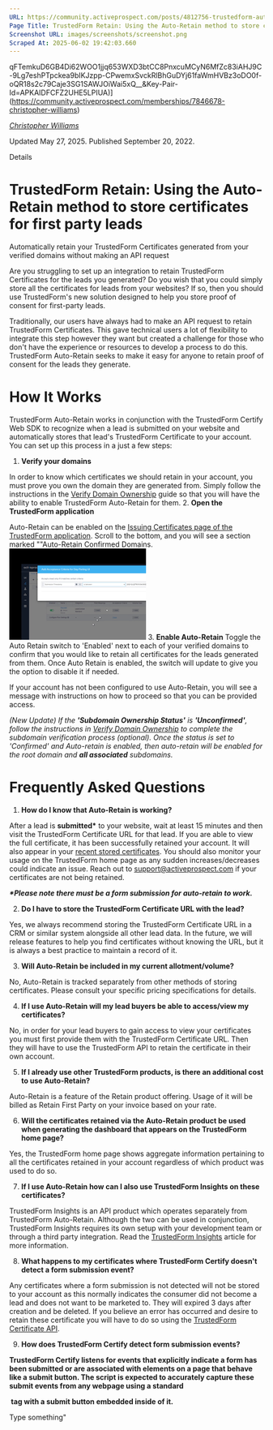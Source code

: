 ```yaml
---
URL: https://community.activeprospect.com/posts/4812756-trustedform-auto-retain-for-first-party-lead-certification
Page Title: TrustedForm Retain: Using the Auto-Retain method to store certificates for first party leads
Screenshot URL: images/screenshots/screenshot.png
Scraped At: 2025-06-02 19:42:03.660
---
```

qFTemkuD6GB4Di62WOO1jjq653WXD3btCC8PnxcuMCyN6MfZc83iAHJ9C-9Lg7eshPTpckea9bIKJzpp-CPwemxSvckRlBhGuDYj61faWmHVBz3oDO0f-oQR18s2c79Caje3SG1SAWJOiWai5xQ__&Key-Pair-Id=APKAIDFCFZ2UHE5LPIUA)](https://community.activeprospect.com/memberships/7846678-christopher-williams)

[_Christopher Williams_](https://community.activeprospect.com/memberships/7846678-christopher-williams)

Updated May 27, 2025. Published September 20, 2022.

Details

# TrustedForm Retain: Using the Auto-Retain method to store certificates for first party leads

Automatically retain your TrustedForm Certificates generated from your verified domains without making an API request

Are you struggling to set up an integration to retain TrustedForm Certificates for the leads you generated? Do you wish that you could simply store all the certificates for leads from your websites? If so, then you should use TrustedForm's new solution designed to help you store proof of consent for first-party leads.

Traditionally, our users have always had to make an API request to retain TrustedForm Certificates. This gave technical users a lot of flexibility to integrate this step however they want but created a challenge for those who don't have the experience or resources to develop a process to do this. TrustedForm Auto-Retain seeks to make it easy for anyone to retain proof of consent for the leads they generate.

# How It Works

TrustedForm Auto-Retain works in conjunction with the TrustedForm Certify Web SDK to recognize when a lead is submitted on your website and automatically stores that lead's TrustedForm Certificate to your account. You can set up this process in a just a few steps:

1. **Verify your domains**

In order to know which certificates we should retain in your account, you must prove you own the domain they are generated from. Simply follow the instructions in the [Verify Domain Ownership](https://community.activeprospect.com/posts/4649879-verify-domain-ownership) guide so that you will have the ability to enable TrustedForm Auto-Retain for them.
2. **Open the TrustedForm application**

Auto-Retain can be enabled on the [Issuing Certificates page of the TrustedForm application](https://app.trustedform.com/certificates/issue). Scroll to the bottom, and you will see a section marked ""Auto-Retain Confirmed Domains.![](images/image-1.png)
3. **Enable Auto-Retain** Toggle the Auto Retain switch to 'Enabled' next to each of your verified domains to confirm that you would like to retain all certificates for the leads generated from them. Once Auto Retain is enabled, the switch will update to give you the option to disable it if needed.

If your account has not been configured to use Auto-Retain, you will see a message with instructions on how to proceed so that you can be provided access.



_(New Update) If the **'Subdomain Ownership Status'** is **'Unconfirmed'**, follow the instructions in [Verify Domain Ownership](https://community.activeprospect.com/posts/4649879-verify-domain-ownership?_gl=1*zqdwg8*_gcl_aw*R0NMLjE3NDU2MDAxMjguQ2owS0NRandoWVNfQmhEMkFSSXNBSlRNTVFiaXRYMkdhRFdWemNDYW0wOFJtNXpFNzRLbHpuVEtxMkxjWV9JN2VIRU5wcGZJZFo1dzFOb2FBb2VXRUFMd193Y0I.*_gcl_au*MTI0OTE0OTIxNS4xNzQ0NjM5NjA2LjY1MDQxMjc5OC4xNzQ1ODc5MTYxLjE3NDU4NzkxODE.*_ga*NTQ3NjI0NDQxLjE3MzQ2Mzk3NDQ.*_ga_QHXBV6N7D1*MTc0NTk4Nzc4Ny4xODEuMS4xNzQ1OTkzNjA2LjQ1LjAuNDE0MTA2MzQw) to complete the subdomain verification process (optional). Once the status is set to 'Confirmed' and Auto-retain is enabled, then auto-retain will be enabled for the root domain and **all associated** subdomains._

# Frequently Asked Questions

1. **How do I know that Auto-Retain is working?**

After a lead is **submitted\*** to your website, wait at least 15 minutes and then visit the TrustedForm Certificate URL for that lead. If you are able to view the full certificate, it has been successfully retained your account. It will also appear in your [recent stored certificates](https://app.trustedform.com/claims). You should also monitor your usage on the TrustedForm home page as any sudden increases/decreases could indicate an issue. Reach out to [support@activeprospect.com](mailto:support@activeprospect.com) if your certificates are not being retained.

_**\*Please note there must be a form submission for auto-retain to work.**_

2. **Do I have to store the TrustedForm Certificate URL with the lead?**

Yes, we always recommend storing the TrustedForm Certificate URL in a CRM or similar system alongside all other lead data. In the future, we will release features to help you find certificates without knowing the URL, but it is always a best practice to maintain a record of it.

3. **Will Auto-Retain be included in my current allotment/volume?**

No, Auto-Retain is tracked separately from other methods of storing certificates. Please consult your specific pricing specifications for details.

4. **If I use Auto-Retain will my lead buyers be able to access/view my certificates?**

No, in order for your lead buyers to gain access to view your certificates you must first provide them with the TrustedForm Certificate URL. Then they will have to use the TrustedForm API to retain the certificate in their own account.

5. **If I already use other TrustedForm products, is there an additional cost to use Auto-Retain?**

Auto-Retain is a feature of the Retain product offering. Usage of it will be billed as Retain First Party on your invoice based on your rate.

6. **Will the certificates retained via the Auto-Retain product be used when generating the dashboard that appears on the TrustedForm home page?**

Yes, the TrustedForm home page shows aggregate information pertaining to all the certificates retained in your account regardless of which product was used to do so.

7. **If I use Auto-Retain how can I also use TrustedForm Insights on these certificates?**

TrustedForm Insights is an API product which operates separately from TrustedForm Auto-Retain. Although the two can be used in conjunction, TrustedForm Insights requires its own setup with your development team or through a third party integration. Read the [TrustedForm Insights](https://community.activeprospect.com/posts/4709758-trustedform-insights) article for more information.

8. **What happens to my certificates where TrustedForm Certify doesn't detect a form submission event?**

Any certificates where a form submission is not detected will not be stored to your account as this normally indicates the consumer did not become a lead and does not want to be marketed to. They will expired 3 days after creation and be deleted. If you believe an error has occurred and desire to retain these certificate you will have to do so using the [TrustedForm Certificate API](https://developers.activeprospect.com/docs/trustedform/getting-started/).

9. **How does TrustedForm Certify detect form submission events?**

**TrustedForm Certify listens for events that explicitly indicate a form has been submitted or are associated with elements on a page that behave like a submit button. The script is expected to accurately capture these submit events from any webpage using a standard <form> tag with a submit button embedded inside of it.**


Type something"
